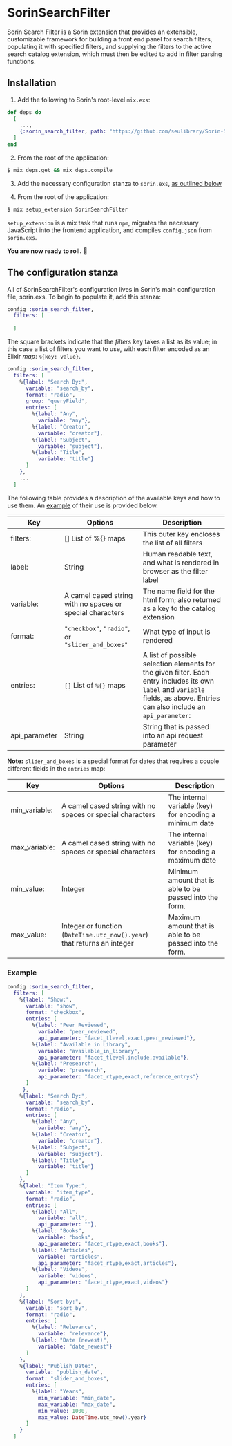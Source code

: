 # SorinSearchFilter

Sorin Search Filter is a Sorin extension that provides an extensible, customizable framework for building a front end panel for search filters, populating it with specified filters, and supplying the filters to the active search catalog extension, which must then be edited to add in filter parsing functions.

## Installation

1. Add the following to Sorin's root-level `mix.exs`:

```elixir
def deps do
  [
    ...,
    {:sorin_search_filter, path: "https://github.com/seulibrary/Sorin-Search-Filter"},
  ]
end
```

2. From the root of the application:

```sh
$ mix deps.get && mix deps.compile
```

3. Add the necessary configuration stanza to `sorin.exs`, [as outlined below](#the-configuration-stanza)

4. From the root of the application:

```sh
$ mix setup_extension SorinSearchFilter
```

`setup_extension` is a mix task that runs `npm`, migrates the necessary JavaScript into the frontend application, and compiles `config.json` from `sorin.exs`.

**You are now ready to roll.** :red_car:

## The configuration stanza

All of SorinSearchFilter's configuration lives in Sorin's main configuration file, sorin.exs. To begin to populate it, add this stanza:

```elixir
config :sorin_search_filter,
  filters: [
  
  ]
```

The square brackets indicate that the _filters_ key takes a list as its value; in this case a list of filters you want to use, with each filter encoded as an Elixir _map_: `%{key: value}`.

```elixir
config :sorin_search_filter,
  filters: [
    %{label: "Search By:",
      variable: "search_by",
      format: "radio",
      group: "queryField",
      entries: [
        %{label: "Any",
          variable: "any"},
        %{label: "Creator",
          variable: "creator"},
        %{label: "Subject",
          variable: "subject"},
        %{label: "Title",
          variable: "title"}
      ]
    },
    ...
  ]
```

The following table provides a description of the available keys and how to use them. An [example](#example) of their use is provided below.

Key | Options | Description
--- | --- | ---
filters: | [] List of %{} maps | This outer key encloses the list of all filters
label: | String | Human readable text, and what is rendered in browser as the filter label
variable: | A camel cased string with no spaces or special characters | The name field for the html form; also returned as a key to the catalog extension
format: | `"checkbox"`, `"radio"`, or `"slider_and_boxes"` | What type of input is rendered
entries: | `[]` List of `%{}` maps | A list of possible selection elements for the given filter. Each entry includes its own `label` and `variable` fields, as above. Entries can also include an `api_parameter`:
api_parameter | String | String that is passed into an api request parameter

**Note:** `slider_and_boxes` is a special format for dates that requires a couple different fields in the `entries` map:

Key | Options | Description
--- | --- | ---
min_variable: | A camel cased string with no spaces or special characters | The internal variable (key) for encoding a minimum date
max_variable: | A camel cased string with no spaces or special characters | The internal variable (key) for encoding a maximum date
min_value: | Integer | Minimum amount that is able to be passed into the form.
max_value: | Integer or function (`DateTime.utc_now().year`) that returns an integer | Maximum amount that is able to be passed into the form.

### Example

```elixir
config :sorin_search_filter,
  filters: [
    %{label: "Show:",
      variable: "show",
      format: "checkbox",
      entries: [
        %{label: "Peer Reviewed",
          variable: "peer_reviewed",
          api_parameter: "facet_tlevel,exact,peer_reviewed"},
        %{label: "Available in Library",
          variable: "available_in_library",
          api_parameter: "facet_tlevel,include,available"},
        %{label: "Presearch",
          variable: "presearch",
          api_parameter: "facet_rtype,exact,reference_entrys"}
      ]
     },
    %{label: "Search By:",
      variable: "search_by",
      format: "radio",
      entries: [
        %{label: "Any",
          variable: "any"},
        %{label: "Creator",
          variable: "creator"},
        %{label: "Subject",
          variable: "subject"},
        %{label: "Title",
          variable: "title"}
      ]
    },
    %{label: "Item Type:",
      variable: "item_type",
      format: "radio",
      entries: [
        %{label: "All",
          variable: "all",
          api_parameter: ""},
        %{label: "Books",
          variable: "books",
          api_parameter: "facet_rtype,exact,books"},
        %{label: "Articles",
          variable: "articles",
          api_parameter: "facet_rtype,exact,articles"},
        %{label: "Videos",
          variable: "videos",
          api_parameter: "facet_rtype,exact,videos"}
      ]
    },
    %{label: "Sort by:",
      variable: "sort_by",
      format: "radio",
      entries: [
        %{label: "Relevance",
          variable: "relevance"},
        %{label: "Date (newest)",
          variable: "date_newest"}
      ]
    },
    %{label: "Publish Date:",
      variable: "publish_date",
      format: "slider_and_boxes",
      entries: [
        %{label: "Years",
          min_variable: "min_date",
          max_variable: "max_date",
          min_value: 1000,
          max_value: DateTime.utc_now().year}
      ]
    }
  ]
```

